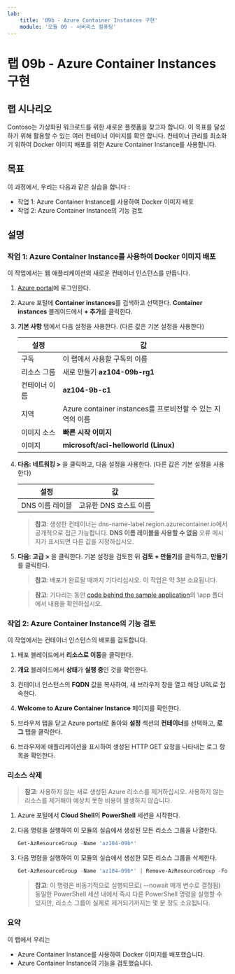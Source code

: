 ```yaml
---
lab:
    title: '09b - Azure Container Instances 구현'
    module: '모듈 09 - 서버리스 컴퓨팅'
---
```


# 랩 09b - Azure Container Instances 구현


## 랩 시나리오

Contoso는 가상화된 워크로드를 위한 새로운 플랫폼을 찾고자 합니다. 이 목표를 달성하기 위해 활용할 수 있는 여러 컨테이너 이미지를 확인 합니다.  컨테이너 관리를 최소화기 위하여 Docker 이미지 배포를 위한 Azure Container Instance를 사용합니다. 


## 목표

이 과정에서, 우리는 다음과 같은 실습을 합니다 :

+ 작업 1: Azure Container Instance를 사용하여 Docker 이미지 배포
+ 작업 2: Azure Container Instance의 기능 검토


## 설명

### 작업 1: Azure Container Instance를 사용하여 Docker 이미지 배포

이 작업에서는 웹 애플리케이션의 새로운 컨테이너 인스턴스를 만듭니다. 

1. [Azure portal](https://portal.azure.com)에 로그인한다. 

1. Azure 포털에 **Container instances**를 검색하고 선택한다. **Container instances** 블레이드에서 **+ 추가**를 클릭한다. 

1. **기본 사항** 탭에서 다음 설정을 사용한다. (다른 값은 기본 설정을 사용한다) 

    | 설정 | 값 |
    | ---- | ---- |
    | 구독 | 이 랩에서 사용할 구독의 이름 |
    | 리소스 그룹 | 새로 만들기 **az104-09b-rg1** |
    | 컨테이너 이름 | **az104-9b-c1** |
    | 지역 | Azure container instances를 프로비전할 수 있는 지역의 이름|
    | 이미지 소스 | **빠른 시작 이미지** |
    | 이미지 | **microsoft/aci-helloworld (Linux)** |

1. **다음: 네트워킹 >** 을 클릭하고, 다음 설정을 사용한다. (다른 값은 기본 설정을 사용한다) 

    | 설정 | 값 |
    | --- | --- |
    | DNS 이름 레이블 | 고유한 DNS 호스트 이름 |
	
    >**참고**: 생성한 컨테이너는 dns-name-label.region.azurecontainer.io에서 공개적으로 접근 가능합니다. **DNS 이름 레이블을 사용할 수 없음** 오류 메시지가 표시되면 다른 값을 지정하십시오.

1. **다음: 고급 >** 을 클릭한다. 기본 설정을 검토한 뒤 **검토 + 만들기**를 클릭하고, **만들기**를 클릭한다. 

    >**참고**: 배포가 완료될 때까지 기다리십시오. 이 작업은 약 3분 소요됩니다. 

    >**참고**: 기다리는 동안 [code behind the sample application](https://github.com/Azure-Samples/aci-helloworld)의 \app 폴더에서 내용을 확인하십시오. 


### 작업 2: Azure Container Instance의 기능 검토

이 작업에서는 컨테이너 인스턴스의 배포를 검토합니다. 

1. 배포 블레이드에서 **리소스로 이동**을 클릭한다. 

1. **개요** 블레이드에서 **상태**가 **실행 중**인 것을 확인한다. 

1. 컨테이너 인스턴스의 **FQDN** 값을 복사하여, 새 브라우저 창을 열고 해당 URL로 접속한다.

1. **Welcome to Azure Container Instance** 페이지를 확인한다.

1. 브라우저 탭을 닫고 Azure portal로 돌아와 **설정** 섹션의 **컨테이너**를 선택하고, **로그** 탭을 클릭한다. 

1. 브라우저에 애플리케이션을 표시하여 생성된 HTTP GET 요청을 나타내는 로그 항목을 확인한다.


### 리소스 삭제

   >**참고**: 사용하지 않는 새로 생성된 Azure 리소스를 제거하십시오. 사용하지 않는 리소스를 제거해야 예상치 못한 비용이 발생하지 않습니다.

1. Azure 포털에서 **Cloud Shell**의 **PowerShell** 세션을 시작한다.

1. 다음 명령을 실행하여 이 모듈의 실습에서 생성된 모든 리소스 그룹을 나열한다.

   ```powershell
   Get-AzResourceGroup -Name 'az104-09b*'
   ```

1. 다음 명령을 실행하여 이 모듈의 실습에서 생성한 모든 리소스 그룹을 삭제한다.

   ```powershell
   Get-AzResourceGroup -Name 'az104-09b*' | Remove-AzResourceGroup -Force -AsJob
   ```

    >**참고**: 이 명령은 비동기적으로 실행되므로( --nowait 매개 변수로 결정됨) 동일한 PowerShell 세션 내에서 즉시 다른 PowerShell 명령을 실행할 수 있지만, 리소스 그룹이 실제로 제거되기까지는 몇 분 정도 소요됩니다.


### 요약

이 랩에서 우리는

- Azure Container Instance를 사용하여 Docker 이미지를 배포했습니다. 
- Azure Container Instance의 기능을 검토했습니다. 

